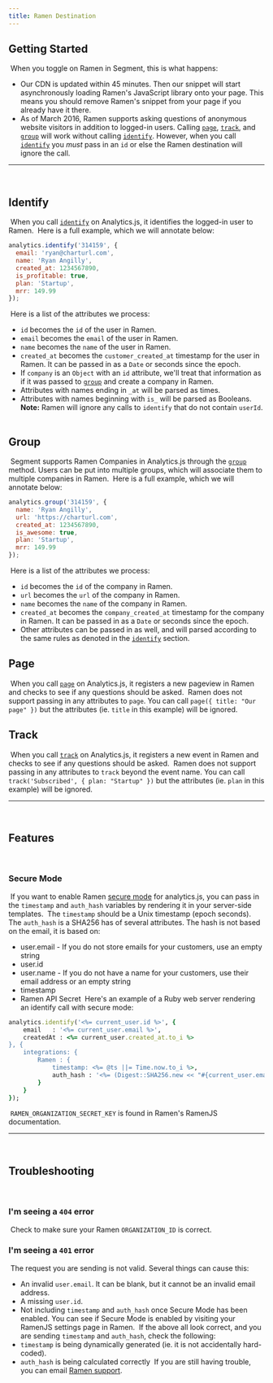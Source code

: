 ```yaml
---
title: Ramen Destination
---
```


## Getting Started
​
When you toggle on Ramen in Segment, this is what happens:
​
+ Our CDN is updated within 45 minutes. Then our snippet will start asynchronously loading Ramen's JavaScript library onto your page. This means you should remove Ramen's snippet from your page if you already have it there.
​
+ As of March 2016, Ramen supports asking questions of anonymous website visitors in addition to logged-in users. Calling [`page`](#page), [`track`](#track), and [`group`](#group) will work without calling [`identify`](#identify). However, when you call [`identify`](#identify) you _must_ pass in an `id` or else the Ramen destination will ignore the call.
​
- - -
​
## Identify
​
When you call [`identify`](/docs/spec/identify) on Analytics.js, it identifies the logged-in user to Ramen.
​
Here is a full example, which we will annotate below:
​
```javascript
analytics.identify('314159', {
  email: 'ryan@charturl.com',
  name: 'Ryan Angilly',
  created_at: 1234567890,
  is_profitable: true,
  plan: 'Startup',
  mrr: 149.99
});
```
​
Here is a list of the attributes we process:
​
* `id` becomes the `id` of the user in Ramen.
* `email` becomes the `email` of the user in Ramen.
* `name` becomes the `name` of the user in Ramen.
* `created_at` becomes the `customer_created_at` timestamp for the user in Ramen. It can be passed in as a `Date` or seconds since the epoch.
* If `company` is an `Object` with an `id` attribute, we'll treat that information as if it was passed to [`group`](#group) and create a company in Ramen.
* Attributes with names ending in `_at` will be parsed as times.
* Attributes with names beginning with `is_` will be parsed as Booleans.
​
​
**Note:** Ramen will ignore any calls to `identify` that do not contain `userId`.
​
​
​
## Group
​
Segment supports Ramen Companies in Analytics.js through the [`group`](/docs/spec/group) method. Users can be put into multiple groups, which will associate them to multiple companies in Ramen.
​
Here is a full example, which we will annotate below:
​
```javascript
analytics.group('314159', {
  name: 'Ryan Angilly',
  url: 'https://charturl.com',
  created_at: 1234567890,
  is_awesome: true,
  plan: 'Startup',
  mrr: 149.99
});
```
​
Here is a list of the attributes we process:
​
* `id` becomes the `id` of the company in Ramen.
* `url` becomes the `url` of the company in Ramen.
* `name` becomes the `name` of the company in Ramen.
* `created_at` becomes the `company_created_at` timestamp for the company in Ramen. It can be passed in as a `Date` or seconds since the epoch.
* Other attributes can be passed in as well, and will parsed according to the same rules as denoted in the [`identify`](#identify) section.
​
​
## Page
​
When you call [`page`](/docs/spec/page) on Analytics.js, it registers a new pageview in Ramen and checks to see if any questions should be asked.
​
Ramen does not support passing in any attributes to `page`. You can call `page({ title: "Our page" })` but the attributes (ie. `title` in this example) will be ignored.
​
​
## Track
​
When you call [`track`](/docs/spec/track) on Analytics.js, it registers a new event in Ramen and checks to see if any questions should be asked.
​
Ramen does not support passing in any attributes to `track` beyond the event name. You can call `track('Subscribed', { plan: "Startup" })` but the attributes (ie. `plan` in this example) will be ignored.
​
​
- - -
​
## Features
​
​
### Secure Mode
​
If you want to enable Ramen [secure mode](http://docs.ramen.is/#secure-mode) for analytics.js, you can pass in the `timestamp` and `auth_hash` variables by rendering it in your server-side templates.
​
The `timestamp` should be a Unix timestamp (epoch seconds). The `auth_hash` is a SHA256 has of several attributes. The hash is not based on the email, it is based on:
​
+ user.email - If you do not store emails for your customers, use an empty string
+ user.id
+ user.name - If you do not have a name for your customers, use their email address or an empty string
+ timestamp
+ Ramen API Secret
​
Here's an example of a Ruby web server rendering an identify call with secure mode:
​
```ruby
analytics.identify('<%= current_user.id %>', {
    email   : '<%= current_user.email %>',
    createdAt : <%= current_user.created_at.to_i %>
}, {
    integrations: {
        Ramen : {
            timestamp: <%= @ts ||= Time.now.to_i %>,
            auth_hash : '<%= (Digest::SHA256.new << "#{current_user.email}:#{current_user.id}:#{current_user.name}:#{@ts}:RAMEN_ORGANIZATION_SECRET_KEY").to_s %>'
        }
    }
});
```
​
`RAMEN_ORGANIZATION_SECRET_KEY` is found in Ramen's RamenJS documentation.
​
​
- - -
​
​
## Troubleshooting
​
​
### I'm seeing a `404` error
​
Check to make sure your Ramen `ORGANIZATION_ID` is correct.
​
### I'm seeing a `401` error
​
The request you are sending is not valid. Several things can cause this:
​
+ An invalid `user.email`. It can be blank, but it cannot be an invalid email address.
+ A missing `user.id`.
+ Not including `timestamp` and `auth_hash` once Secure Mode has been enabled. You can see if Secure Mode is enabled by visiting your RamenJS settings page in Ramen.
​
If the above all look correct, and you are sending `timestamp` and `auth_hash`, check the following:
​
+ `timestamp` is being dynamically generated (ie. it is not accidentally hard-coded).
+ `auth_hash` is being calculated correctly
​
If you are still having trouble, you can email [Ramen support](mailto:support@ramen.is).
